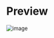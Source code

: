 # Preview
![image](https://github.com/user-attachments/assets/b0d58327-7e3e-4e4b-9368-059e6ca5a7af)
